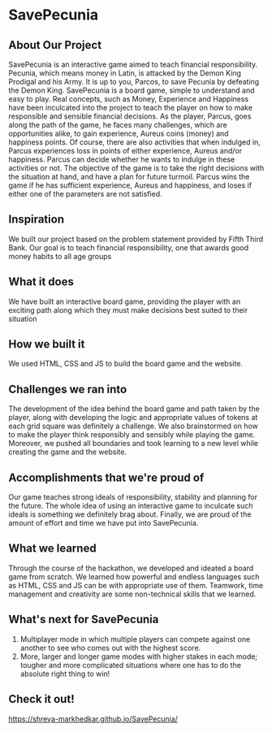 # SavePecunia
## About Our Project 
SavePecunia is an interactive game aimed to teach financial responsibility. Pecunia, which means money in Latin, is attacked by the Demon King Prodigal and his Army. It is up to you, Parcos, to save Pecunia by defeating the Demon King.
SavePecunia is a board game, simple to understand and easy to play. Real concepts, such as Money, Experience and Happiness have been inculcated into the project to teach the player on how to make responsible and sensible financial decisions. As the player, Parcus, goes along the path of the game, he faces many challenges, which are opportunities alike, to gain experience, Aureus coins (money) and happiness points. Of course, there are also activities that when indulged in, Parcus experiences loss in points of either experience, Aureus and/or happiness. Parcus can decide whether he wants to indulge in these activities or not.
The objective of the game is to take the right decisions with the situation at hand, and have a plan for future turmoil. Parcus wins the game if he has sufficient experience, Aureus and happiness, and loses if either one of the parameters are not satisfied.
## Inspiration
We built our project based on the problem statement provided by Fifth Third Bank. Our goal is to teach financial responsibility, one that awards good money habits to all age groups
## What it does
We have built an interactive board game, providing the player with an exciting path along which they must make decisions best suited to their situation
## How we built it
We used HTML, CSS and JS to build the board game and the website.
## Challenges we ran into
The development of the idea behind the board game and path taken by the player, along with developing the logic and appropriate values of tokens at each grid square was definitely a challenge. We also brainstormed on how to make the player think responsibly and sensibly while playing the game. Moreover, we pushed all boundaries and took learning to a new level while creating the game and the website.
## Accomplishments that we're proud of
Our game teaches strong ideals of responsibility, stability and planning for the future. The whole idea of using an interactive game to inculcate such ideals is something we definitely brag about. Finally, we are proud of the amount of effort and time we have put into SavePecunia.
## What we learned
Through the course of the hackathon, we developed and ideated a board game from scratch. We learned how powerful and endless languages such as HTML, CSS and JS can be with appropriate use of them. Teamwork, time management and creativity are some non-technical skills that we learned.
## What's next for SavePecunia
1) Multiplayer mode in which multiple players can compete against one another to see who comes out with the highest score.
2) More, larger and longer game modes with higher stakes in each mode; tougher and more complicated situations where one has to do the absolute right thing to win!

## Check it out!
https://shreya-markhedkar.github.io/SavePecunia/
